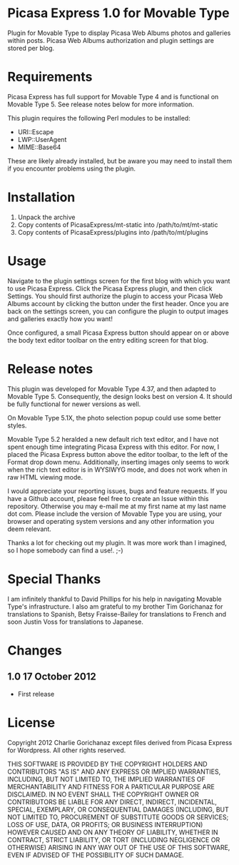 # Picasa Express 1.0 for Movable Type #

Plugin for Movable Type to display Picasa Web Albums photos and galleries within posts. Picasa Web Albums authorization and plugin settings are stored per blog.


# Requirements #

Picasa Express has full support for Movable Type 4 and is functional on Movable Type 5. See release notes below for more information.

This plugin requires the following Perl modules to be installed:

- URI::Escape
- LWP::UserAgent
- MIME::Base64

These are likely already installed, but be aware you may need to install them if you encounter problems using the plugin.


# Installation #

1. Unpack the archive
1. Copy contents of PicasaExpress/mt-static into /path/to/mt/mt-static
1. Copy contents of PicasaExpress/plugins into /path/to/mt/plugins


# Usage #

Navigate to the plugin settings screen for the first blog with which you want to use Picasa Express. Click the Picasa Express plugin, and then click Settings. You should first authorize the plugin to access your Picasa Web Albums account by clicking the button under the first header. Once you are back on the settings screen, you can configure the plugin to output images and galleries exactly how you want!

Once configured, a small Picasa Express button should appear on or above the body text editor toolbar on the entry editing screen for that blog.


# Release notes #

This plugin was developed for Movable Type 4.37, and then adapted to Movable Type 5. Consequently, the design looks best on version 4. It should be fully functional for newer versions as well.

On Movable Type 5.1X, the photo selection popup could use some better styles.

Movable Type 5.2 heralded a new default rich text editor, and I have not spent enough time integrating Picasa Express with this editor. For now, I placed the Picasa Express button above the editor toolbar, to the left of the Format drop down menu. Additionally, inserting images only seems to work when the rich text editor is in WYSIWYG mode, and does not work when in raw HTML viewing mode.

I would appreciate your reporting issues, bugs and feature requests. If you have a Github account, please feel free to create an Issue within this repository. Otherwise you may e-mail me at my first name at my last name dot com. Please include the version of Movable Type you are using, your browser and operating system versions and any other information you deem relevant.

Thanks a lot for checking out my plugin. It was more work than I imagined, so I hope somebody can find a use!. ;-)


# Special Thanks #

I am infinitely thankful to David Phillips for his help in navigating Movable Type's infrastructure. I also am grateful to my brother Tim Gorichanaz for translations to Spanish, Betsy Fraisse-Bailey for translations to French and soon Justin Voss for translations to Japanese.


# Changes #

## 1.0  17 October 2012 ##

* First release


# License #

Copyright 2012 Charlie Gorichanaz except files derived from Picasa Express for Wordpress. All other rights reserved.

THIS SOFTWARE IS PROVIDED BY THE COPYRIGHT HOLDERS AND CONTRIBUTORS "AS IS" AND
ANY EXPRESS OR IMPLIED WARRANTIES, INCLUDING, BUT NOT LIMITED TO, THE IMPLIED
WARRANTIES OF MERCHANTABILITY AND FITNESS FOR A PARTICULAR PURPOSE ARE
DISCLAIMED. IN NO EVENT SHALL THE COPYRIGHT OWNER OR CONTRIBUTORS BE LIABLE FOR
ANY DIRECT, INDIRECT, INCIDENTAL, SPECIAL, EXEMPLARY, OR CONSEQUENTIAL DAMAGES
(INCLUDING, BUT NOT LIMITED TO, PROCUREMENT OF SUBSTITUTE GOODS OR SERVICES;
LOSS OF USE, DATA, OR PROFITS; OR BUSINESS INTERRUPTION) HOWEVER CAUSED AND ON
ANY THEORY OF LIABILITY, WHETHER IN CONTRACT, STRICT LIABILITY, OR TORT
(INCLUDING NEGLIGENCE OR OTHERWISE) ARISING IN ANY WAY OUT OF THE USE OF THIS
SOFTWARE, EVEN IF ADVISED OF THE POSSIBILITY OF SUCH DAMAGE.
